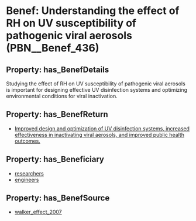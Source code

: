 # Benef: __Understanding the effect of RH on UV susceptibility of pathogenic viral aerosols__ (PBN__Benef_436)

## Property: has_BenefDetails

Studying the effect of RH on UV susceptibility of pathogenic viral aerosols is important for designing effective UV disinfection systems and optimizing environmental conditions for viral inactivation.

## Property: has_BenefReturn

* [Improved design and optimization of UV disinfection systems, increased effectiveness in inactivating viral aerosols, and improved public health outcomes.](../BenefReturn/PBN__BenefReturn_469)

## Property: has_Beneficiary

* [researchers](../Stakeholder/PBN__Stakeholder_2)
* [engineers](../Stakeholder/PBN__Stakeholder_202)

## Property: has_BenefSource

* [walker_effect_2007](../Article/PBN__Article_88)

